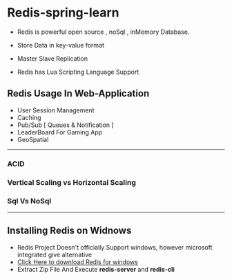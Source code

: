 # Redis-spring-learn

* Redis is powerful open source , noSql , inMemory Database.
* Store Data in key-value format
* Master Slave Replication

* Redis has Lua Scripting Language Support

## Redis Usage In Web-Application
* User Session Management
* Caching
* Pub/Sub [ Queues & Notification ]
* LeaderBoard For Gaming App
* GeoSpatial

***
### ACID 
### Vertical Scaling vs Horizontal Scaling
### Sql Vs NoSql
***
## Installing Redis on Widnows 
- Redis Project Doesn't officially Support windows, however microsoft integrated give alternative
- [Click Here to download Redis for windows](https://github.com/ServiceStack/redis-windows/tree/master/downloads)
- Extract Zip File And Execute **redis-server** and **redis-cli**


